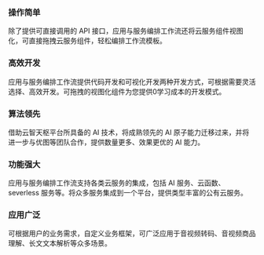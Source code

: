 ### 操作简单  
除了提供可直接调用的 API 接口，应用与服务编排工作流还将云服务组件视图化，可直接拖拽云服务组件，轻松编排工作流模板。

### 高效开发
应用与服务编排工作流提供代码开发和可视化开发两种开发方式，可根据需要灵活选择、高效开发。可拖拽的视图化组件为您提供0学习成本的开发模式。

### 算法领先
借助云智天枢平台所具备的 AI 技术，将成熟领先的 AI 原子能力迁移过来，并将进一步与优图等团队合作，提供数量更多、效果更优的 AI 能力。

### 功能强大
应用与服务编排工作流支持各类云服务的集成，包括 AI 服务、云函数、severless 服务等。将众多服务集成到一个平台，提供类型丰富的公有云服务。

### 应用广泛
可根据用户的业务需求，自定义业务框架，可广泛应用于音视频转码、音视频商品理解、长文文本解析等众多场景。
